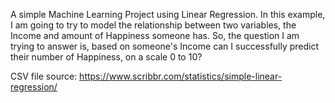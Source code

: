 A simple Machine Learning Project using Linear Regression. In this example, I am going to try to model the relationship between two variables, the Income and amount of Happiness someone has. So, the question I am trying to answer is, based on someone's Income can I successfully predict their number of Happiness, on a scale 0 to 10?

CSV file source: https://www.scribbr.com/statistics/simple-linear-regression/
